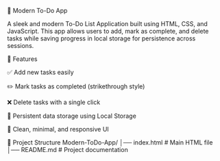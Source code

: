 📝 Modern To-Do App

A sleek and modern To-Do List Application built using HTML, CSS, and JavaScript.
This app allows users to add, mark as complete, and delete tasks while saving progress in local storage for persistence across sessions.

🚀 Features

✅ Add new tasks easily

✏️ Mark tasks as completed (strikethrough style)

❌ Delete tasks with a single click

💾 Persistent data storage using Local Storage

🎨 Clean, minimal, and responsive UI

📂 Project Structure
Modern-ToDo-App/
│── index.html      # Main HTML file
│── README.md       # Project documentation
